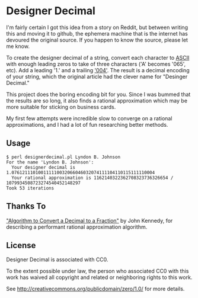 Designer Decimal
====

I'm fairly certain I got this idea from a story on Reddit, but between writing this and moving it to github, the ephemera machine that is the internet has devoured the original source. If you happen to know the source, please let me know.

To create the designer decimal of a string, convert each character to [ASCII](http://en.wikipedia.org/wiki/ASCII) with enough leading zeros to take of three characters ('A' becomes '065', etc). Add a leading '1.' and a trailing ['004'](http://en.wikipedia.org/wiki/End-of-transmission_character). The result is a decimal encoding of your string, which the original article had the clever name for "Desinger Decimal."

This project does the boring encoding bit for you. Since I was bummed that the results are so long, it also finds a rational approximation which may be more suitable for sticking on business cards.

My first few attempts were incredible slow to converge on a rational approximations, and I had a lot of fun researching better methods.

Usage
-----

    $ perl designerdecimal.pl Lyndon B. Johnson
    For the name 'Lyndon B. Johnson':
      Your designer decimal is 1.076121110100111110032066046032074111104110115111110004
      Your rational approximation is 1162140322362708323736326654 / 1079934508723274540452148297
    Took 53 iterations

Thanks To
-----

["Algorithm to Convert a Decimal to a Fraction"](http://homepage.smc.edu/kennedy_john/DEC2FRAC.PDF) by John Kennedy, for describing a performant rational approximation algorithm.

License
-----

Designer Decimal is associated with CC0.

To the extent possible under law, the person who associated CC0 with this work has waived all copyright and related or neighboring rights to this work.

See http://creativecommons.org/publicdomain/zero/1.0/ for more details.
